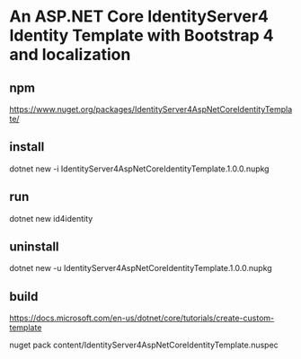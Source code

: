 # An ASP.NET Core IdentityServer4 Identity Template with Bootstrap 4 and localization

## npm

https://www.nuget.org/packages/IdentityServer4AspNetCoreIdentityTemplate/

## install

dotnet new -i IdentityServer4AspNetCoreIdentityTemplate.1.0.0.nupkg

## run 

dotnet new id4identity

## uninstall

dotnet new -u IdentityServer4AspNetCoreIdentityTemplate.1.0.0.nupkg

## build

https://docs.microsoft.com/en-us/dotnet/core/tutorials/create-custom-template

nuget pack content/IdentityServer4AspNetCoreIdentityTemplate.nuspec

